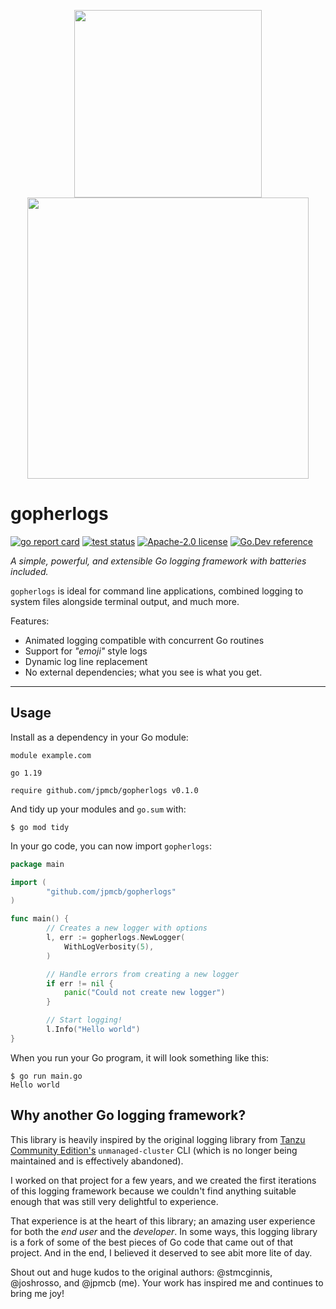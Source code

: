 <p align="center">
    <img src="https://user-images.githubusercontent.com/23109390/227600598-11e1f583-fca2-4f9e-9626-b26dbdbc1323.png" width=300>
    <img src="https://user-images.githubusercontent.com/23109390/227600551-58c7c47b-3407-4263-8c48-668e5a8743c6.gif" width=450>
</p>

# gopherlogs

[![go report card](https://goreportcard.com/badge/github.com/jpmcb/gopherlogs "go report card")](https://goreportcard.com/report/github.com/jpmcb/gopherlogs)
[![test status](https://github.com/jpmcb/gopherlogs/workflows/Tests/badge.svg?branch=main)](https://github.com/jpmcb/gopherlogs/actions)
[![Apache-2.0 license](https://img.shields.io/github/license/jpmcb/gopherlogs)](https://opensource.org/licenses/Apache-2.0)
[![Go.Dev reference](https://img.shields.io/badge/go.dev-reference-blue?logo=go&logoColor=white)](https://pkg.go.dev/github.com/jpmcb/gopherlogs)

_A simple, powerful, and extensible Go logging framework with batteries included._

`gopherlogs` is ideal for command line applications,
combined logging to system files alongside terminal output,
and much more.

Features:
- Animated logging compatible with concurrent Go routines
- Support for _"emoji"_ style logs
- Dynamic log line replacement
- No external dependencies; what you see is what you get.

---

## Usage

Install as a dependency in your Go module:

```
module example.com

go 1.19

require github.com/jpmcb/gopherlogs v0.1.0
```

And tidy up your modules and `go.sum` with:

```
$ go mod tidy
```

In your go code, you can now import `gopherlogs`:

```go
package main

import (
        "github.com/jpmcb/gopherlogs"
)

func main() {
        // Creates a new logger with options
        l, err := gopherlogs.NewLogger(
            WithLogVerbosity(5),
        )

        // Handle errors from creating a new logger
        if err != nil {
            panic("Could not create new logger")
        }

        // Start logging!
        l.Info("Hello world")
}
```

When you run your Go program, it will look something like this:

```
$ go run main.go
Hello world
```

## Why another Go logging framework?

This library is heavily inspired by the original logging library
from [Tanzu Community Edition's](https://github.com/vmware-tanzu/community-edition)
`unmanaged-cluster` CLI (which is no longer being maintained and is effectively abandoned).

I worked on that project for a few years, and we created the first iterations of this
logging framework because we couldn't find anything suitable enough
that was still very delightful to experience.

That experience is at the heart of this library; an amazing user experience
for both the _end user_ and the _developer_.
In some ways, this logging library is a fork of some of the best pieces of Go code
that came out of that project.
And in the end, I believed it deserved to see abit more lite of day.

Shout out and huge kudos to the original authors: @stmcginnis, @joshrosso, and @jpmcb (me).
Your work has inspired me and continues to bring me joy!

